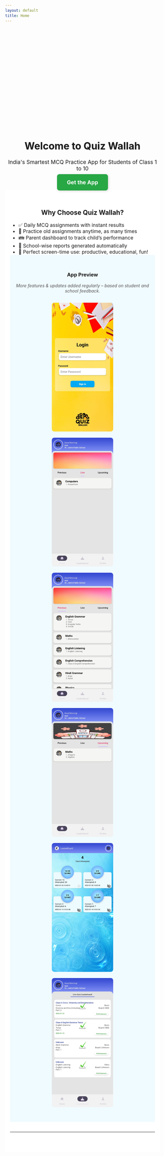 ```yaml
---
layout: default
title: Home
---
```

<!-- 👇 STEP 1: Paste banner slider code here -->
<div class="banner-slider">
  <div class="slide fade">
    <img src="/assets/images/banner1.png" />
  </div>
  <div class="slide fade">
    <img src="/assets/images/banner2.png" />
  </div>
  <div class="slide fade">
    <img src="/assets/images/banner3.png" />
  </div>
   <div class="slide fade">
    <img src="/assets/images/banner4.png" />
  </div>
   <div class="slide fade">
    <img src="/assets/images/banner5.png" />
  </div>
</div>

<style>
.banner-slider {
  max-width: 100%;
  height: 320px;
  position: relative;
  overflow: hidden;
}
.slide {
  display: none;
  position: absolute;
  width: 100%;
  height: 100%;
}
.slide img {
  width: 100%;
  height: 100%;
  object-fit: cover;
}
.fade {
  animation: fadeEffect 1s;
}
@keyframes fadeEffect {
  from { opacity: 0.4 }
  to { opacity: 1 }
}
</style>

<script>
let slideIndex = 0;
showSlides();
function showSlides() {
  const slides = document.getElementsByClassName("slide");
  for (let i = 0; i < slides.length; i++) {
    slides[i].style.display = "none";
  }
  slideIndex++;
  if (slideIndex > slides.length) {slideIndex = 1}
  slides[slideIndex - 1].style.display = "block";
  setTimeout(showSlides, 3000);
}
</script>

<!-- 👇 STEP 2: Existing hero content below -->

<h1 style="text-align: center; font-size: 2rem; text-shadow: 1px 1px 2px rgba(0,0,0,0.1);">
  Welcome to Quiz Wallah
</h1>


<p style="text-align: center; font-size: 1.1rem;">
  India's Smartest MCQ Practice App for Students of Class 1 to 10
</p>
<p style="text-align: center; margin-top: 1.5rem;">
  <a href="#"
     style="background-color: #28a745; color: white; padding: 16px 32px; font-size: 1.1rem;
            text-decoration: none; border-radius: 8px; font-weight: bold;
            box-shadow: 2px 2px 8px rgba(0,0,0,0.15);
            transition: all 0.2s ease;"
     onmouseover="this.style.backgroundColor='#218838'; this.style.transform='scale(1.05)';"
     onmouseout="this.style.backgroundColor='#28a745'; this.style.transform='scale(1)';">
    Get the App
  </a>
</p>


<div style="background-color: white; padding: 2rem 1rem;">
  <h2 style="text-align: center;">Why Choose Quiz Wallah?</h2>
<ul style="max-width: 700px; margin: auto; font-size: 1rem;">
  <li>✅ Daily MCQ assignments with instant results</li>
  <li>🔁 Practice old assignments anytime, as many times</li>
  <li>👪 Parent dashboard to track child’s performance</li>
  <li>🏫 School-wise reports generated automatically</li>
  <li>🎯 Perfect screen-time use: productive, educational, fun!</li>
</ul>


<div style="background-color: #f0fbff; padding: 2rem 1rem;">
  <h3 style="text-align: center;">App Preview</h3>
  <p style="text-align: center; margin-top: 1rem; font-style: italic; color: #555;">
  More features & updates added regularly – based on student and school feedback.
</p>

  <div style="display: flex; flex-wrap: wrap; justify-content: center; gap: 20px; padding: 1rem;">
    <img src="/assets/images/screenshot1.png" style="width: 200px; border-radius: 8px;" />
   <img src="/assets/images/screenshot2.png" alt="Screenshot 2" style="width: 200px; border-radius: 8px;" />
  <img src="/assets/images/screenshot3.png" alt="Screenshot 3" style="width: 200px; border-radius: 8px;" />
  <img src="/assets/images/screenshot4.png" alt="Screenshot 4" style="width: 200px; border-radius: 8px;" />
  <img src="/assets/images/screenshot5.png" alt="Screenshot 5" style="width: 200px; border-radius: 8px;" />
  <img src="/assets/images/screenshot6.png" alt="Screenshot 6" style="width: 200px; border-radius: 8px;" />
  </div>
</div>


<hr style="margin: 2rem 0;" />

